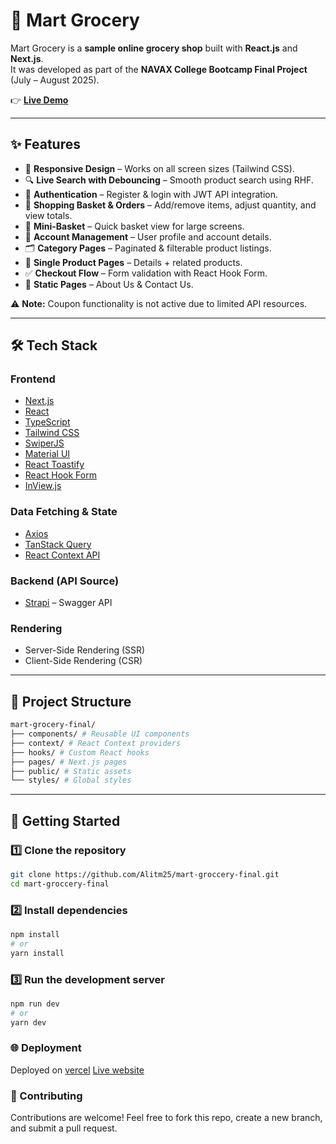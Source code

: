 # 🛒 Mart Grocery
Mart Grocery is a **sample online grocery shop** built with **React.js** and **Next.js**.  
It was developed as part of the **NAVAX College Bootcamp Final Project** (July – August 2025).  

👉 [**Live Demo**](https://mart-groccery-final.vercel.app/) 

---

## ✨ Features

- 📱 **Responsive Design** – Works on all screen sizes (Tailwind CSS).  
- 🔍 **Live Search with Debouncing** – Smooth product search using RHF.  
- 🔑 **Authentication** – Register & login with JWT API integration.  
- 🛒 **Shopping Basket & Orders** – Add/remove items, adjust quantity, and view totals.  
- 🧺 **Mini-Basket** – Quick basket view for large screens.  
- 👤 **Account Management** – User profile and account details.  
- 🗂️ **Category Pages** – Paginated & filterable product listings.  
- 📄 **Single Product Pages** – Details + related products.  
- ✅ **Checkout Flow** – Form validation with React Hook Form.  
- 📌 **Static Pages** – About Us & Contact Us.  

⚠️ **Note:** Coupon functionality is not active due to limited API resources.  

---

## 🛠️ Tech Stack

### Frontend
- [Next.js](https://nextjs.org/)  
- [React](https://react.dev/)  
- [TypeScript](https://www.typescriptlang.org/)  
- [Tailwind CSS](https://tailwindcss.com/)  
- [SwiperJS](https://swiperjs.com/)
- [Material UI](https://mui.com/)
- [React Toastify](https://fkhadra.github.io/react-toastify/)  
- [React Hook Form](https://react-hook-form.com/)  
- [InView.js](https://github.com/thebuilder/react-intersection-observer)  

### Data Fetching & State
- [Axios](https://axios-http.com/)  
- [TanStack Query](https://tanstack.com/query/latest)  
- [React Context API](https://react.dev/reference/react/Context)  

### Backend (API Source)
- [Strapi](https://strapi.io/) – Swagger API  

### Rendering
- Server-Side Rendering (SSR)  
- Client-Side Rendering (CSR)  

---

## 📂 Project Structure
```bash
mart-grocery-final/
├── components/ # Reusable UI components
├── context/ # React Context providers
├── hooks/ # Custom React hooks
├── pages/ # Next.js pages
├── public/ # Static assets
└── styles/ # Global styles
```

---

## 🚀 Getting Started

### 1️⃣ Clone the repository
```bash
git clone https://github.com/Alitm25/mart-groccery-final.git
cd mart-groccery-final
```

### 2️⃣ Install dependencies
```bash
npm install
# or
yarn install
```

### 3️⃣ Run the development server
```bash
npm run dev
# or
yarn dev
```

### 🌐 Deployment
Deployed on [vercel](https://vercel.com)
[Live website](https://mart-groccery-final.vercel.app/)

### 🤝 Contributing
Contributions are welcome!
Feel free to fork this repo, create a new branch, and submit a pull request.

